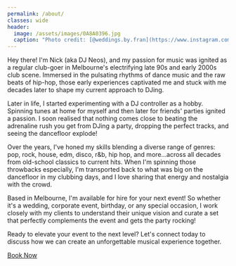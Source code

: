 ```yaml
---
permalink: /about/
classes: wide
header:
  image: /assets/images/0A8A0396.jpg
  caption: "Photo credit: [@weddings.by.fran](https://www.instagram.com/weddings.by.fran/)"
---
```


<!-- Melbourne's DJ Neos is ready to bring the party to your next event!

Spinning all the genres that gets you moving; house, disco, those awesome old-school hits, hip-hop grooves, pop anthems, etc

If it's got a beat, DJ Neos is playing it and getting everyone moving! -->


<!-- Hey there! I'm DJ Neos, and I'm ready to bring the party to your next event!

Spinning all the genres that get you moving: the smooth grooves of house and disco, the pulsating beats of electronic dance music (EDM), the nostalgic vibes of retro hits and throwbacks, the classic anthems of rock, and the infectious energy of hip-hop and pop anthems—I've got a track for every moment.

Whether it's a wedding, corporate event, birthday, or other special event, I'm ready to kick the party off!

Ready to make your next event a hit? Let's chat! Contact me today for bookings and inquiries. -->

Hey there! I'm Nick (aka DJ Neos), and my passion for music was ignited as a regular club-goer in Melbourne's electrifying late 90s and early 2000s club scene. Immersed in the pulsating rhythms of dance music and the raw beats of hip-hop, those early experiences captivated me and stuck with me decades later to shape my current approach to DJing.

Later in life, I started experimenting with a DJ controller as a hobby. Spinning tunes at home for myself and then later for friends' parties ignited a passion. I soon realised that nothing comes close to beating the adrenaline rush you get from DJing a party, dropping the perfect tracks, and seeing the dancefloor explode!

Over the years, I've honed my skills blending a diverse range of genres: pop, rock, house, edm, disco, r&b, hip hop, and more...across all decades from old-school classics to current hits. When I'm spinning those throwbacks especially, I'm transported back to what was big on the dancefloor in my clubbing days, and I love sharing that energy and nostalgia with the crowd.

Based in Melbourne, I'm available for hire for your next event! So whether it's a wedding, corporate event, birthday, or any special occasion, I work closely with my clients to understand their unique vision and curate a set that perfectly complements the event and gets the party rocking!

<!-- (Optional: Add a testimonial or notable client. Example: "I've had the pleasure of playing for [Notable Client/Event], and received amazing feedback such as: '[Testimonial Quote]'") -->

Ready to elevate your event to the next level? Let's connect today to discuss how we can create an unforgettable musical experience together.

<!-- [Button: Book DJ Neos Now] or [Button: Contact Me]

(Optional: Add a section about your equipment or setup if it's a selling point.) -->


<a href="/contact/" class="btn btn--primary btn--large">Book Now</a>
